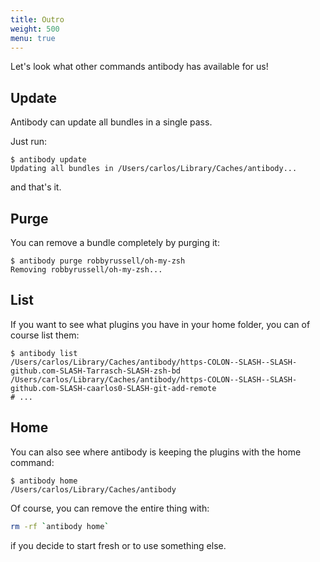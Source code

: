 ```yaml
---
title: Outro
weight: 500
menu: true
---
```


Let's look what other commands antibody has available for us!

## Update

Antibody can update all bundles in a single pass.

Just run:

```console
$ antibody update
Updating all bundles in /Users/carlos/Library/Caches/antibody...
```

and that's it.

## Purge

You can remove a bundle completely by purging it:

```console
$ antibody purge robbyrussell/oh-my-zsh
Removing robbyrussell/oh-my-zsh...
```

## List

If you want to see what plugins you have in your home folder, you can of
course list them:

```console
$ antibody list
/Users/carlos/Library/Caches/antibody/https-COLON--SLASH--SLASH-github.com-SLASH-Tarrasch-SLASH-zsh-bd
/Users/carlos/Library/Caches/antibody/https-COLON--SLASH--SLASH-github.com-SLASH-caarlos0-SLASH-git-add-remote
# ...
```

## Home

You can also see where antibody is keeping the plugins with the home
command:

```console
$ antibody home
/Users/carlos/Library/Caches/antibody
```

Of course, you can remove the entire thing with:

```sh
rm -rf `antibody home`
```

if you decide to start fresh or to use something else.
